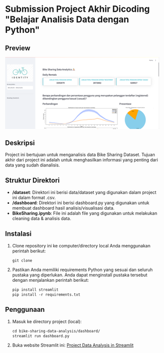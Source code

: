 # Submission Project Akhir Dicoding "Belajar Analisis Data dengan Python"

## Preview

![Bike Sharing Dashboard Github Preview](https://github.com/danielanputri/Bike-Sharing-Data-Analysis/blob/main/preview.png)

## Deskripsi

Project ini bertujuan untuk menganalisis data Bike Sharing Dataset. Tujuan akhir dari project ini adalah untuk menghasilkan informasi yang penting dari data yang sudah dianalisis.

## Struktur Direktori

- **/dataset**: Direktori ini berisi data/dataset yang digunakan dalam project ini dalam format .csv.
- **/dashboard**: Direktori ini berisi dashboard.py yang digunakan untuk membuat dashboard hasil analisis/visualisasi data.
- **BikeSharing.ipynb**: File ini adalah file yang digunakan untuk melakukan cleaning data & analisis data.

## Instalasi

1. Clone repository ini ke computer/directory local Anda menggunakan perintah berikut:

   ```shell
   git clone
   ```

2. Pastikan Anda memiliki requirements Python yang sesuai dan seluruh pustaka yang diperlukan. Anda dapat menginstall pustaka tersebut dengan menjalankan perintah berikut:
   ```shell
   pip install streamlit
   pip install -r requirements.txt
   ```

## Penggunaan

1. Masuk ke directory project (local):

   ```shell
   cd bike-sharing-data-analysis/dashboard/
   streamlit run dashboard.py
   ```

2. Buka website Streamlit ini:
   [Project Data Analysis in Streamlit]()
